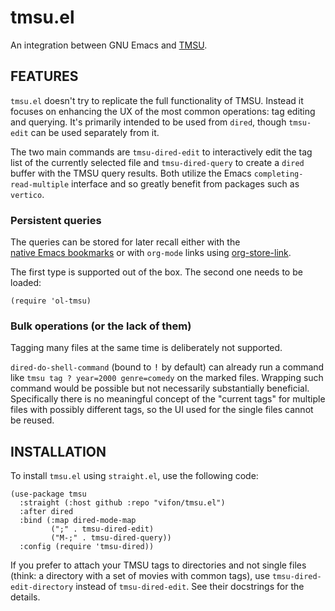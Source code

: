 tmsu.el
=======

An integration between GNU Emacs and [TMSU](https://tmsu.org/).

FEATURES
--------

`tmsu.el` doesn't try to replicate the full functionality of TMSU.
Instead it focuses on enhancing the UX of the most common operations:
tag editing and querying.  It's primarily intended to be used from
`dired`, though `tmsu-edit` can be used separately from it.

The two main commands are `tmsu-dired-edit` to interactively edit the
tag list of the currently selected file and `tmsu-dired-query` to
create a `dired` buffer with the TMSU query results.  Both utilize the
Emacs `completing-read-multiple` interface and so greatly benefit from
packages such as `vertico`.

### Persistent queries

The queries can be stored for later recall either with the
[native Emacs bookmarks][1] or with `org-mode` links using
[org-store-link][2].

[1]: https://www.gnu.org/software/emacs/manual/html_node/emacs/Bookmarks.html
[2]: https://orgmode.org/manual/Handling-Links.html

The first type is supported out of the box.  The second one needs to be loaded:

```elisp
(require 'ol-tmsu)
```

### Bulk operations (or the lack of them)

Tagging many files at the same time is deliberately not supported.

`dired-do-shell-command` (bound to <kbd>!</kbd> by default) can
already run a command like `tmsu tag ? year=2000 genre=comedy` on the
marked files.  Wrapping such command would be possible but not
necessarily substantially beneficial.  Specifically there is no
meaningful concept of the "current tags" for multiple files with
possibly different tags, so the UI used for the single files cannot
be reused.

INSTALLATION
------------

To install `tmsu.el` using `straight.el`, use the following code:

```elisp
(use-package tmsu
  :straight (:host github :repo "vifon/tmsu.el")
  :after dired
  :bind (:map dired-mode-map
         (";" . tmsu-dired-edit)
         ("M-;" . tmsu-dired-query))
  :config (require 'tmsu-dired))
```

If you prefer to attach your TMSU tags to directories and not single
files (think: a directory with a set of movies with common tags), use
`tmsu-dired-edit-directory` instead of `tmsu-dired-edit`.  See their
docstrings for the details.
